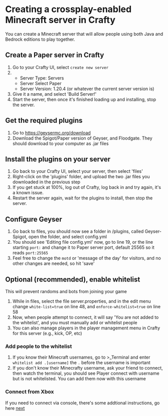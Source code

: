 # Creating a crossplay-enabled Minecraft server in Crafty

You can create a Minecraft server that will allow people using both Java and Bedrock editions to play together.

## Create a Paper server in Crafty

1. Go to your Crafty UI, select `create new server`
2. - Server Type: Servers
   - Server Select Paper
   - Server Version: 1.20.4 (or whatever the current server version is)
3. Give it a name, and select 'Build Server!'
4. Start the server, then once it's finished loading up and installing, stop the server.

## Get the required plugins

1. Go to https://geysermc.org/download 
2. Download the Spigot/Paper version of Geyser, and Floodgate. They should download to your computer as .jar files

## Install the plugins on your server

1. Go back to your Crafty UI, select your server, then select 'files'
2. Right-click on the 'plugins' folder, and upload the two .jar files you downloaded in the previous step
3. If you get stuck at 100%, log out of Crafty, log back in and try again, it's a known issue.
4. Restart the server again, wait for the plugins to install, then stop the server.

## Configure Geyser

1. Go back to files, you should now see a folder in /plugins, called Geyser-Spigot, open the folder, and select config.yml
2. You should see 'Editing file config.yml' now, go to line 19, or the line starting `port:` and change it to Paper server port, default 25565 so it reads `port:25565`
3. Feel free to change the `motd` or 'message of the day' for visitors, and no other changes are needed, so hit 'save'

## Optional (recommended), enable whitelist

This will prevent randoms and bots from joining your game

1. While in files, select the file server.properties, and in the edit menu change `white-list=true` on line 48, and `enforce-whitelist=true` on line 58
2. Now, when people attempt to connect, it will say 'You are not added to the whitelist', and you must manually add or whitelist people
3. You can also manage players in the player management menu in Crafty for this server (e.g., kick, OP, etc)

### Add people to the whitelist

1. If you know their Minecraft usernames, go to >_Terminal and enter `whitelist add .[username]` the `.` before the username is important
2. If you don't know their Minecrafty username, ask your friend to connect, then watch the terminal, you should see Player connect with username but is not whitelisted. You can add them now with this username 

### Connect from Xbox

If you need to connect via console, there's some addtional instructions, go here [next](Connect_Xbox_to_server.md)